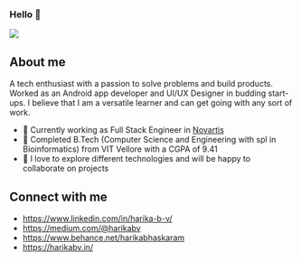 ### Hello 👋

![](https://github.com/Harika-BV/Harika-BV/blob/master/harikabv.gif)
## About me
A tech enthusiast with a passion to solve problems and build products. Worked as an Android app developer and UI/UX Designer in budding start-ups. I believe that I am a versatile learner and can get going with any sort of work. 

- 🔭 Currently working as Full Stack Engineer in [Novartis](https://www.novartis.in/)
- 🔭 Completed B.Tech (Computer Science and Engineering with spl in Bioinformatics) from VIT Vellore with a CGPA of 9.41 
- 🔭 I love to explore different technologies and will be happy to collaborate on projects


## Connect with me
- https://www.linkedin.com/in/harika-b-v/
- https://medium.com/@harikabv
- https://www.behance.net/harikabhaskaram
- https://harikabv.in/
